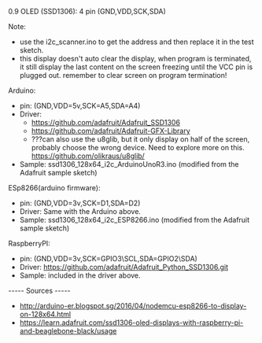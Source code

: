 0.9 OLED (SSD1306): 4 pin (GND,VDD,SCK,SDA) 

Note: 
- use the i2c_scanner.ino to get the address and then replace it in the test sketch.
- this display doesn't auto clear the display, when program is terminated, it still display the last content on the screen freezing until the VCC pin is plugged out. remember to clear screen on program termination!

Arduino:
- pin: (GND,VDD=5v,SCK=A5,SDA=A4)
- Driver:
  - https://github.com/adafruit/Adafruit_SSD1306
  - https://github.com/adafruit/Adafruit-GFX-Library
  - ???can also use the u8glib, but it only display on half of the screen, probably choose the wrong device. Need to explore more on this. https://github.com/olikraus/u8glib/
- Sample: ssd1306_128x64_i2c_ArduinoUnoR3.ino (modified from the Adafruit sample sketch)

ESp8266(arduino firmware):
- pin: (GND,VDD=3v,SCK=D1,SDA=D2)
- Driver: Same with the Arduino above.
- Sample: ssd1306_128x64_i2c_ESP8266.ino (modified from the Adafruit sample sketch)

RaspberryPI:
- pin: (GND,VDD=3v,SCK=GPIO3\SCL,SDA=GPIO2\SDA)
- Driver: https://github.com/adafruit/Adafruit_Python_SSD1306.git
- Sample: included in the driver above.

----- Sources -----
- http://arduino-er.blogspot.sg/2016/04/nodemcu-esp8266-to-display-on-128x64.html
- https://learn.adafruit.com/ssd1306-oled-displays-with-raspberry-pi-and-beaglebone-black/usage
